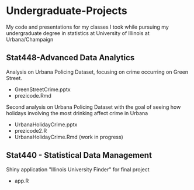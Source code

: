# Undergraduate-Projects
My code and presentations for my classes I took while pursuing my undergraduate degree in statistics at University of Illinois at Urbana/Champaign

## Stat448-Advanced Data Analytics
Analysis on Urbana Policing Dataset, focusing on crime occurring on Green Street. 
- GreenStreetCrime.pptx
- prezicode.Rmd

Second analysis on Urbana Policing Dataset with the goal of seeing how holidays involving the most drinking affect crime in Urbana
- UrbanaHolidayCrime.pptx
- prezicode2.R
- UrbanaHolidayCrime.Rmd (work in progress)

## Stat440 - Statistical Data Management
Shiny application "Illinois University Finder" for final project 
- app.R
